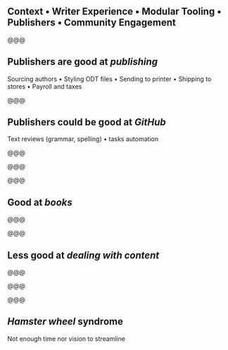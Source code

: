 <!-- .slide: data-state="contrasted" -->

## Context • Writer Experience • Modular Tooling • **Publishers** • Community Engagement

@@@

## Publishers are good at _publishing_

Sourcing authors • Styling ODT files • Sending to printer • Shipping to stores • Payroll and taxes

@@@

## Publishers could be good at _GitHub_

Text reviews (grammar, spelling) • tasks automation

@@@

<!-- .slide: data-background="images/editor-contributions.png" data-background-size="contain" -->

@@@

<!-- .slide: data-background="images/editor-contributions-comments.png" data-background-size="contain" -->

@@@

## Good at _books_

@@@

<!-- .slide: data-background="images/book-order.png" data-background-size="contain" -->

@@@

## Less good at _dealing with content_

@@@

<!-- .slide: data-background="images/book-web.png" data-background-size="contain" -->

@@@

<!-- .slide: data-background="images/book-npm.png" data-background-size="contain" -->

@@@

## _Hamster wheel_ syndrome

Not enough time nor vision to streamline
